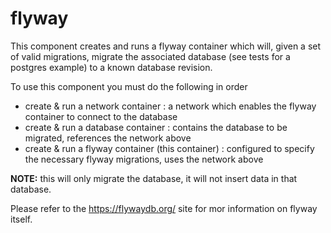 # flyway

This component creates and runs a flyway container which will, given a set of valid migrations,
migrate the associated database (see tests for a postgres example) to a known database revision.

To use this component you must do the following in order
- create & run a network container : a network which enables the flyway container to connect to the database
- create & run a database container : contains the database to be migrated, references the network above
- create & run a flyway container (this container) : configured to specify the necessary flyway migrations, uses the network above

**NOTE:** this will only migrate the database, it will not insert data in that database.

Please refer to the https://flywaydb.org/ site for mor information on flyway itself.